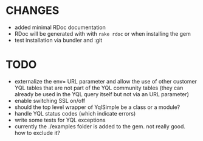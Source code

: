 # CHANGES
- added minimal RDoc documentation
- RDoc will be generated with with `rake rdoc` or when installing the gem
- test installation via bundler and :git

# TODO
- externalize the env= URL parameter and allow the use of other customer YQL tables that are not part of the YQL community tables (they can already be used in the YQL query itself but not via an URL parameter)
- enable switching SSL on/off
- should the top level wrapper of YqlSimple be a class or a module?
- handle YQL status codes (which indicate errors)
- write some tests for YQL exceptions
- currently the ./examples folder is added to the gem. not really good. how to exclude it?

